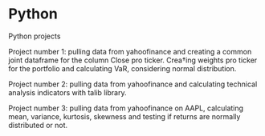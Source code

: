 # Python
Python projects

Project number 1: 
pulling data from yahoofinance and creating a common joint dataframe for the column Close pro ticker.
Crea†ing weights pro ticker for the portfolio and calculating VaR, considering normal distribution.

Project number 2:
pulling data from yahoofinance and calculating technical analysis indicators with talib library.

Project number 3:
pulling data from yahoofinance on AAPL, calculating mean, variance, kurtosis, skewness and 
testing if returns are normally distributed or not.
